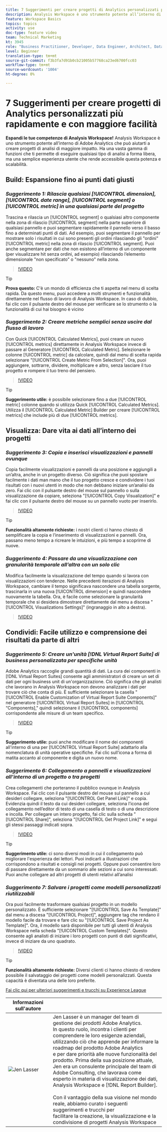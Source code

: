 ```yaml
---
title: 7 Suggerimenti per creare progetti di Analytics personalizzati più rapidamente e con maggiore facilità
description: Analysis Workspace è uno strumento potente all’interno di Adobe Analytics che può aiutarti a creare progetti di analisi di maggiore impatto. Ha una vasta gamma di funzioni che ti permette di eseguire qualsiasi tipo di analisi a forma libera, ma una semplice esperienza utente che rende accessibile questa potenza e scalabilità.
feature: Workspace Basics
topics: topics
activity: use
doc-type: feature video
team: Technical Marketing
kt: 3945
role: "Business Practitioner, Developer, Data Engineer, Architect, Data Architect, Administrator, Leader"
level: Beginner
translation-type: tm+mt
source-git-commit: f3b3fa7d91b0cb21005b57768ca23ed6700fcc03
workflow-type: tm+mt
source-wordcount: '1004'
ht-degree: 0%

---
```



# 7 Suggerimenti per creare progetti di Analytics personalizzati più rapidamente e con maggiore facilità

**Espandi le tue competenze di Analysis Workspace!**
Analysis Workspace è uno strumento potente all’interno di Adobe Analytics che può aiutarti a creare progetti di analisi di maggiore impatto. Ha una vasta gamma di funzioni che ti permette di eseguire qualsiasi tipo di analisi a forma libera, ma una semplice esperienza utente che rende accessibile questa potenza e scalabilità.

## Build: Espansione fino ai punti dati giusti

### ***Suggerimento 1: Rilascia qualsiasi  [!UICONTROL dimension],  [!UICONTROL date range],  [!UICONTROL segment] o  [!UICONTROL metric] in una qualsiasi parte del progetto***

Trascina e rilascia un [!UICONTROL segment] o qualsiasi altro componente nella zona di rilascio [!UICONTROL segment] nella parte superiore di qualsiasi pannello e puoi segmentare rapidamente il pannello verso il basso fino a determinati punti di dati. Ad esempio, puoi segmentare il pannello per mostrare solo i risultati in cui sono presenti gli ordini rilasciando gli &quot;ordini&quot; [!UICONTROL metric] nella zona di rilascio [!UICONTROL segment]. Puoi anche segmentare per dati che non esistono all’interno di un componente (per visualizzare hit senza ordini, ad esempio) rilasciando l’elemento dimensionale &quot;non specificato&quot; o &quot;nessuno&quot; nella zona.

>[!VIDEO](https://video.tv.adobe.com/v/24036/?quality=12)

>[!TIP]
>
>**Prova questo:** C&#39;è un mondo di efficienza che ti aspetta nel menu di scelta rapida. Da questo menu, puoi accedere a molti strumenti e funzionalità direttamente nel flusso di lavoro di Analysis Workspace. In caso di dubbio, fai clic con il pulsante destro del mouse per verificare se lo strumento o la funzionalità di cui hai bisogno è vicino

### ***Suggerimento 2: Creare metriche semplici senza uscire dal flusso di lavoro***

Con Quick [!UICONTROL Calculated Metrics], puoi creare un nuovo [!UICONTROL metrics] direttamente in Analysis Workspace invece di passare al Generatore [!UICONTROL Calculated Metric]. Selezionare le colonne [!UICONTROL metric] da calcolare, quindi dal menu di scelta rapida selezionare &quot;[!UICONTROL Create Metric From Selection]&quot;. Ora, puoi aggiungere, sottrarre, dividere, moltiplicare e altro, senza lasciare il tuo progetto e rompere il tuo treno del pensiero.

>[!VIDEO](https://video.tv.adobe.com/v/23126/?quality=12)

>[!TIP]
>
>**Suggerimento utile:** è possibile selezionare fino a due  [!UICONTROL metric] colonne quando si utilizza Quick  [!UICONTROL Calculated Metrics]. Utilizza il [!UICONTROL Calculated Metric] Builder per creare [!UICONTROL metrics] che include più di due [!UICONTROL metrics].

## Visualizza: Dare vita ai dati all’interno dei progetti

### ***Suggerimento 3: Copia e inserisci visualizzazioni e pannelli ovunque***

Copia facilmente visualizzazioni e pannelli da una posizione e aggiungili a un’altra, anche in un progetto diverso. Ciò significa che puoi spostare facilmente i dati man mano che il tuo progetto cresce e condividere i tuoi risultati con i nuovi utenti in modo che non debbano iniziare un’analisi da zero. Fai clic con il pulsante destro del mouse sul pannello o sulla visualizzazione da copiare, seleziona &quot;[!UICONTROL Copy Visualization]&quot; e fai clic con il pulsante destro del mouse su un pannello vuoto per inserirlo.

>[!VIDEO](https://video.tv.adobe.com/v/23230/?quality=12)

>[!TIP]
>
>**Funzionalità altamente richieste:** i nostri clienti ci hanno chiesto di semplificare la copia e l’inserimento di visualizzazioni e pannelli. Ora, passano meno tempo a ricreare le intuizioni, e più tempo a scoprirne di nuove.

### ***Suggerimento 4: Passare da una visualizzazione con granularità temporale all’altra con un solo clic***

Modifica facilmente la visualizzazione del tempo quando si lavora con visualizzazioni con tendenze. Nelle precedenti iterazioni di Analysis Workspace, cambiare il tempo significava nascondere una tabella sorgente, trascinarla in una nuova [!UICONTROL dimension] e quindi nascondere nuovamente la tabella. Ora, è facile come selezionare la granularità temporale che si desidera dimostrare direttamente dal menu a discesa &quot;[!UICONTROL Visualizations Settings]&quot; (ingranaggio in alto a destra).

>[!VIDEO](https://video.tv.adobe.com/v/23548/?quality=12)

## Condividi: Facile utilizzo e comprensione dei risultati da parte di altri

### ***Suggerimento 5: Creare un&#39;unità  [!DNL Virtual Report Suite] di business personalizzata per specifiche unità***

Adobe Analytics raccoglie grandi quantità di dati. La cura dei componenti in [!DNL Virtual Report Suites] consente agli amministratori di creare un set di dati per ogni business unit di un&#39;organizzazione. Ciò significa che gli analisti che lavorano in Analysis Workspace non devono analizzare i dati per trovare ciò che conta di più. È sufficiente selezionare la casella &quot;[!UICONTROL Enable Customization of Virtual Report Suite Components]&quot; nel generatore [!UICONTROL Virtual Report Suites] in [!UICONTROL “Components],&quot; quindi selezionare il [!UICONTROL components] corrispondente alle misure di un team specifico.

>[!VIDEO](https://video.tv.adobe.com/v/23544/?quality=12)

>[!TIP]
>
>**Suggerimento utile:** puoi anche modificare il nome dei componenti all&#39;interno di una per  [!UICONTROL Virtual Report Suite] adattarlo alla nomenclatura di unità operative specifiche. Fai clic sull’icona a forma di matita accanto al componente e digita un nuovo nome.

### ***Suggerimento 6: Collegamento a pannelli e visualizzazioni all’interno di un progetto o tra progetti***

Crea collegamenti che porteranno il pubblico ovunque in Analysis Workspace. Fai clic con il pulsante destro del mouse sul pannello a cui desideri collegare, seleziona &quot;[!UICONTROL Get Panel Link]&quot; e copia. Evidenzia quindi il testo da cui desideri collegare, seleziona l’icona del collegamento nell’editor di testo di una casella di testo o di una descrizione e incolla. Per collegare un intero progetto, fai clic sulla scheda &quot;[!UICONTROL Share]&quot;, seleziona &quot;[!UICONTROL Get Project Link]&quot; e segui gli stessi passaggi indicati sopra.

>[!VIDEO](https://video.tv.adobe.com/v/23724/?quality=12)

>[!TIP]
>
>**Suggerimento utile:** ci sono diversi modi in cui il collegamento può migliorare l&#39;esperienza dei lettori. Puoi indicarli a illustrazioni che corrispondono a risultati e consigli nei progetti. Oppure puoi consentire loro di passare direttamente da un sommario alle sezioni a cui sono interessati. Puoi anche collegare ad altri progetti di utenti relativi all’analisi

### ***Suggerimento 7: Salvare i progetti come modelli personalizzati riutilizzabili***

Ora puoi facilmente trasformare qualsiasi progetto in un modello personalizzato. È sufficiente selezionare &quot;[!UICONTROL Save As Template]&quot; dal menu a discesa &quot;[!UICONTROL Project]&quot;, aggiungere tag che rendano il modello facile da trovare e fare clic su &quot;[!UICONTROL Save Project As Template]&quot;. Ora, il modello sarà disponibile per tutti gli utenti di Analysis Workspace nella scheda &quot;[!UICONTROL Custom Templates]&quot;. Questo consente agli analisti di iniziare i loro progetti con punti di dati significativi, invece di iniziare da uno quadrato.

>[!VIDEO](https://video.tv.adobe.com/v/23231/?quality=12)

>[!TIP]
>
>**Funzionalità altamente richieste:** Diversi clienti ci hanno chiesto di rendere possibile il salvataggio dei progetti come modelli personalizzati. Questa capacità è diventata una delle loro preferite.

[Fai clic qui per ulteriori suggerimenti e trucchi su Experience League](https://experienceleague.adobe.com/?search=tips&amp;tag=Analysis+Workspace#recommended/solutions/analytics)

| Informazioni sull&#39;autore |  |
|------------|------------|
| ![Jen Lasser](assets/jlasser-headshot-s.jpg) | Jen Lasser è un manager del team di gestione dei prodotti Adobe Analytics. <br> In questo ruolo, incontra i clienti per comprendere le loro esigenze aziendali,  <br>utilizzando ciò che apprende per informare la roadmap del prodotto Adobe Analytics  <br>e per dare priorità alle nuove funzionalità del prodotto. Prima della sua posizione attuale, <br>Jen era un consulente principale del team di Adobe Consulting, che lavorava come <br>esperto in materia di visualizzazione dei dati, Analysis Workspace e [!DNL Report Builder]. <br><br>Con il vantaggio della sua visione nel mondo reale, abbiamo curato i seguenti suggerimenti e trucchi per  <br>facilitare la creazione, la visualizzazione e la condivisione di progetti Analysis Workspace |
